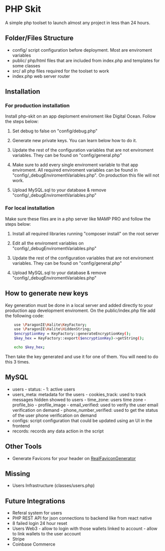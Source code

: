 # PHP Skit

A simple php toolset to launch almost any project in less than 24 hours.

## Folder/Files Structure

- config/ script configuration before deployment. Most are enviroment variables
- public/ php/html files that are included from index.php and templates for some classes
- src/ all php files required for the toolset to work
- index.php web server router

## Installation

### For production installation

Install php-skit on an app deploment enviroment like Digital Ocean. Follow the steps below:

1. Set debug to false on "config/debug.php"

2. Generate new private keys. You can learn below how to do it.

3. Update the rest of the configuration variables that are not enviroment variables. They can be found on "config/general.php"

4. Make sure to add every single enviroment variable to that app enviroment. All required enviroment variables can be found in "config/_debugEnviromentVariables.php". On production this file will not work.

5. Upload MySQL.sql to your database & remove "config/_debugEnviromentVariables.php"

### For local installation

Make sure these files are in a php server like MAMP PRO and follow the steps below:

1. Install all required libraries running "composer install" on the root server

2. Edit all the enviroment variables on "config/_debugEnviromentVariables.php"

3. Update the rest of the configuration variables that are not enviroment variables. They can be found on "config/general.php"

4. Upload MySQL.sql to your database & remove "config/_debugEnviromentVariables.php"

## How to generate new keys

Key generation must be done in a local server and added directly to your production app development enviroment. On the public/index.php file add the following code:

```bash
    use \ParagonIE\Halite\KeyFactory;
    use \ParagonIE\Halite\HiddenString;
    $encryptionKey = KeyFactory::generateEncryptionKey();
    $key_hex = KeyFactory::export($encryptionKey)->getString();

    echo $key_hex;
```

Then take the key generated and use it for one of them. You will need to do this 3 times.

## MySQL

- users
        - status:
                - 1: active users
- users_meta: metadata for the users
        - cookies_track: used to track messages hidden showed to users
        - time_zone: users time zone
        - profile_bio
        - profile_image
        - email_verified: used to verify the user email verification on demand
        - phone_number_verified: used to get the status of the user phone verification on demand
- configs: script configuration that could be updated using an UI in the frontend
- records: records any data action in the script

## Other Tools

- Generate Favicons for your header on [RealFaviconGenerator](https://realfavicongenerator.net/)

## Missing

- Users Infrastructure (classes/users.php)

## Future Integrations

- Referal system for users
- PHP REST API for json connections to backend like from react native
- 8 failed login 24 hour reset
- Users Web3
        - allow to login with those wallets linked to account
        - allow to link wallets to the user account
- Stripe
- Coinbase Commerce